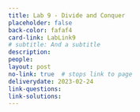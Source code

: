 ```yaml
---
title: Lab 9 - Divide and Conquer
placeholder: false
back-color: fafaf4
card-link: LabLink9
# subtitle: And a subtitle
description:
people:
layout: post
no-link: true  # stops link to page 
deliverydate: 2023-02-24
link-questions:
link-solutions:
---
```










